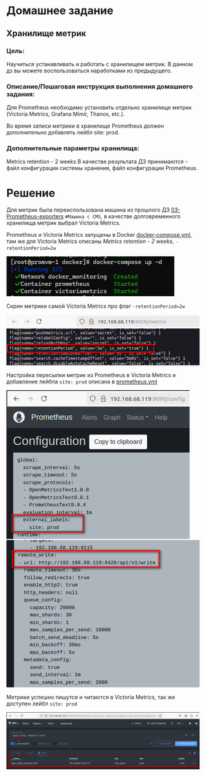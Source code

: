 # Домашнее задание
## Хранилище метрик

### Цель:
Научиться устанавливать и работать с хранилищем метрик.
В данном дз вы можете воспользоваться наработками из предыдущего.


### Описание/Пошаговая инструкция выполнения домашнего задания:
Для Prometheus необходимо установить отдельно хранилище метрик (Victoria Metrics, Grafana Mimir, Thanos, etc.).

Во время записи метрики в хранилище Prometheus должен дополнительно добавлять лейбл site: prod.

### Дополнительные параметры хранилища:

Metrics retention - 2 weeks
В качестве результата ДЗ принимаются - файл конфигурации системы хранения, файл конфигурации Prometheus.

# Решение

Для метрик была переиспользована машина из прошлого ДЗ [03-Prometheus-exporters](../03-Prometheus-exporters/README.md)
`#Машина с CMS`, в качестве долговременного хранилища метрик выбрал Victoria Metrics.

Prometheus и Victoria Metrics запущены в Docker [docker-compose.yml](docker/docker-compose.yml), там же
для Victoria Metrics описаны *Metrics retention - 2 weeks*, `-retentionPeriod=2w`

![img.png](img/img.png)

Скрин метрики самой Victoria Metrics про флаг `-retentionPeriod=2w`

![img_1.png](img/img_1.png)

Настройка пересылки метрик из Prometheus в Victoria Metrics и добавление лейбла `site: prod` 
описана в [prometheus.yml](prometheus/prometheus.yml)

![img_2.png](img/img_2.png)
![img_3.png](img/img_3.png)

Метрики успешно пишутся и читаются в Victoria Metrics, так же доступен лейбл `site: prod` 

![img_4.png](img/img_4.png)

